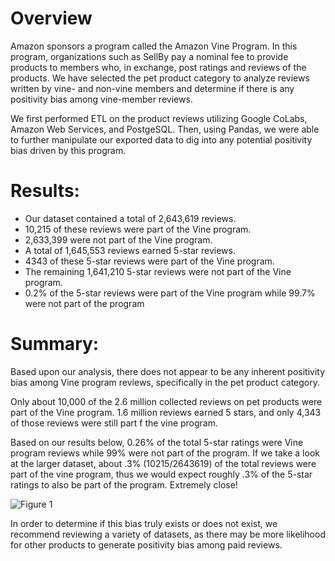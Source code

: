 # Overview
Amazon sponsors a program called the Amazon Vine Program. In this program, organizations such as SellBy pay a nominal fee to provide products to members who, in exchange, post ratings and reviews of the products. We have selected the pet product category to analyze reviews written by vine- and non-vine members and determine if there is any positivity bias among vine-member reviews.

We first performed ETL on the product reviews utilizing Google CoLabs, Amazon Web Services, and PostgeSQL. Then, using Pandas, we were able to further manipulate our exported data to dig into any potential positivity bias driven by this program.

# Results:
- Our dataset contained a total of 2,643,619 reviews. 
- 10,215 of these reviews were part of the Vine program.
- 2,633,399 were not part of the Vine program.
- A total of 1,645,553 reviews earned 5-star reviews.
- 4343 of these 5-star reviews were part of the Vine program.
- The remaining 1,641,210 5-star reviews were not part of the Vine program.
- 0.2% of the 5-star reviews were part of the Vine program while 99.7% were not part of the program


# Summary: 
Based upon our analysis, there does not appear to be any inherent positivity bias among Vine program reviews, specifically in the pet product category.

Only about 10,000 of the 2.6 million collected reviews on pet products were part of the Vine program. 1.6 million reviews earned 5 stars, and only 4,343 of those reviews were still part f the vine program. 

Based on our results below, 0.26% of the total 5-star ratings were Vine program reviews while 99% were not part of the program. If we take a look at the larger dataset, about .3% (10215/2643619) of the total reviews were part of the vine program, thus we would expect roughly .3% of the 5-star ratings to also be part of the program. Extremely close!

![Figure 1](Resources/anlysis.png)

In order to determine if this bias truly exists or does not exist, we recommend reviewing a variety of datasets, as there may be more likelihood for other products to generate positivity bias among paid reviews.

